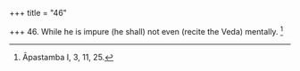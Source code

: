 +++
title = "46"

+++
46. While he is impure (he shall) not even (recite the Veda) mentally. [^34] 


[^34]:  Āpastamba I, 3, 11, 25.
